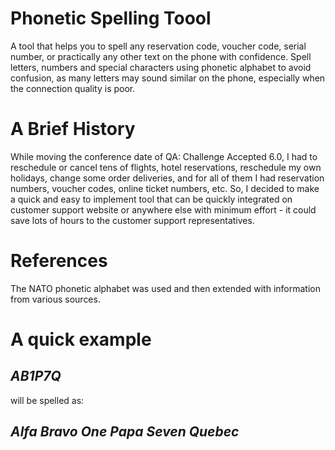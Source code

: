 # Phonetic Spelling Toool

A tool that helps you to spell any reservation code, voucher code, serial number, or practically any other text on the phone with confidence. Spell letters, numbers and special characters using phonetic alphabet to avoid confusion, as many letters may sound similar on the phone, especially when the connection quality is poor.

# A Brief History

While moving the conference date of QA: Challenge Accepted 6.0, I had to reschedule or cancel tens of flights, hotel reservations, reschedule my own holidays, change some order deliveries, and for all of them I had reservation numbers, voucher codes, online ticket numbers, etc. So, I decided to make a quick and easy to implement tool that can be quickly integrated on customer support website or anywhere else with minimum effort - it could save lots of hours to the customer support representatives.

# References

The NATO phonetic alphabet was used and then extended with information from various sources.

# A quick example

## *AB1P7Q*
will be spelled as:
## *Alfa Bravo One Papa Seven Quebec*
